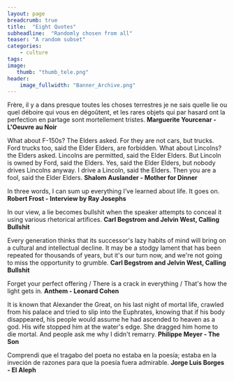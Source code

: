 ```yaml
---
layout: page
breadcrumb: true
title:  "Eight Quotes"
subheadline:  "Randomly chosen from all"
teaser: "A random subset"
categories:
    - culture
tags:
image:
   thumb: "thumb_tele.png"
header:
    image_fullwidth: "Banner_Archive.png"
---
```



Frère, il y a dans presque toutes les choses terrestres je ne sais quelle lie ou quel déboire qui vous en dégoûtent, et les rares objets qui par hasard ont la perfection en partage sont mortellement tristes.
**Marguerite Yourcenar - L'Oeuvre au Noir**

What about F-150s? The Elders asked. For they are not cars, but trucks.
Ford trucks too, said the Elder Elders, are forbidden.
What about Lincolns? the Elders asked.
Lincolns are permitted, said the Elder Elders.
But Lincoln is owned by Ford, said the Elders.
Yes, said the Elder Elders, but nobody drives Lincolns anyway.
I drive a Lincoln, said the Elders.
Then you are a fool, said the Elder Elders.
**Shalom Auslander - Mother for Dinner**

In three words, I can sum up everything I’ve learned about life. It goes on.
**Robert Frost - Interview by Ray Josephs**

In our view, a lie becomes bullshit when the speaker attempts to conceal it using various rhetorical artifices.
**Carl Begstrom and Jelvin West, Calling Bullshit**

Every generation thinks that its successor's lazy habits of mind will bring on a cultural and intellectual decline. It may be a stodgy lament that has been repeated for thousands of years, but it's our turn now, and we're not going to miss the opportunity to grumble.
**Carl Begstrom and Jelvin West, Calling Bullshit**

Forget your perfect offering / There is a crack in everything / That's how the light gets in.
**Anthem - Leonard Cohen**

It is known that Alexander the Great, on his last night of mortal life, crawled from his palace and tried to slip into the Euphrates, knowing that if his body disappeared, his people would assume he had ascended to heaven as a god. His wife stopped him at the water's edge. She dragged him home to die mortal. And people ask me why I didn't remarry.
**Philippe Meyer - The Son**

Comprendi que el tragabo del poeta no estaba en la poesía; estaba en la inveción de razones para que la poesía fuera admirable.
**Jorge Luis Borges - El Aleph**
